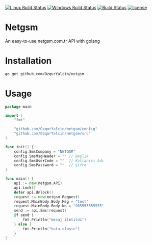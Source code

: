 [![Linux Build Status](https://travis-ci.org/OzqurYalcin/netgsm.svg?branch=master)](https://travis-ci.org/OzqurYalcin/netgsm) [![Windows Build Status](https://ci.appveyor.com/api/projects/status/sm4un9iwhqg9sdna?svg=true)](https://ci.appveyor.com/project/OzqurYalcin/netgsm) [![Build Status](https://circleci.com/gh/OzqurYalcin/netgsm.svg?style=svg)](https://circleci.com/gh/OzqurYalcin/netgsm) [![license](https://img.shields.io/npm/l/express.svg)](https://github.com/OzqurYalcin/netgsm/blob/master/LICENSE.md)

# Netgsm
An easy-to-use netgsm.com.tr API with golang

# Installation
```bash
go get github.com/OzqurYalcin/netgsm
```

# Usage
```go
package main

import (
	"fmt"

	"github.com/OzqurYalcin/netgsm/config"
	"github.com/OzqurYalcin/netgsm/src"
)

func init() {
	config.SmsCompany = "NETGSM"
	config.SmsMsgHeader = "" // Başlık
	config.SmsUserCode = ""  // Kullanıcı Adı
	config.SmsPassword = ""  // Şifre
}

func main() {
	api := new(netgsm.API)
	api.Lock()
	defer api.Unlock()
	request := new(netgsm.Request)
	request.MainBody.Body.Msg = "test"
	request.MainBody.Body.No = "905555555555"
	send := api.Sms(request)
	if send {
		fmt.Println("mesaj iletildi")
	} else {
		fmt.Println("hata oluştu")
	}
}
```
